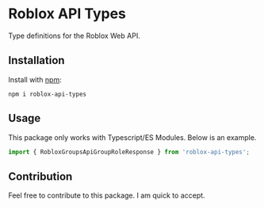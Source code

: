 # Roblox API Types
Type definitions for the Roblox Web API.

## Installation
Install with [npm](https://www.npmjs.com/):
```
npm i roblox-api-types
```

## Usage
This package only works with Typescript/ES Modules. Below is an example.
```ts
import { RobloxGroupsApiGroupRoleResponse } from 'roblox-api-types';
```

## Contribution
Feel free to contribute to this package. I am quick to accept.
